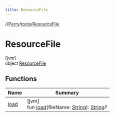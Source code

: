 ```yaml
---
title: ResourceFile
---
```

//[Perry](../../../index.html)/[tools](../index.html)/[ResourceFile](index.html)



# ResourceFile



[jvm]\
object [ResourceFile](index.html)



## Functions


| Name | Summary |
|---|---|
| [load](load.html) | [jvm]<br>fun [load](load.html)(fileName: [String](https://kotlinlang.org/api/latest/jvm/stdlib/kotlin/-string/index.html)): [String](https://kotlinlang.org/api/latest/jvm/stdlib/kotlin/-string/index.html)? |

